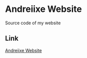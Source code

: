 # Andreiixe Website
Source code of my website

## Link
[Andreiixe Website](http://andreiixe.rf.gd/?i=1)
